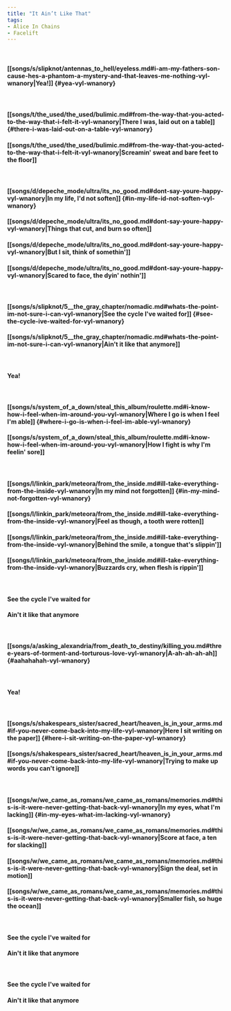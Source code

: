 ```yaml
---
title: "It Ain’t Like That"
tags:
- Alice In Chains
- Facelift
---
```

&nbsp;
#### [[songs/s/slipknot/antennas_to_hell/eyeless.md#i-am-my-fathers-son-cause-hes-a-phantom-a-mystery-and-that-leaves-me-nothing-vyl-wnanory|Yea!]] {#yea-vyl-wnanory}
&nbsp;
#### [[songs/t/the_used/the_used/bulimic.md#from-the-way-that-you-acted-to-the-way-that-i-felt-it-vyl-wnanory|There I was, laid out on a table]] {#there-i-was-laid-out-on-a-table-vyl-wnanory}
#### [[songs/t/the_used/the_used/bulimic.md#from-the-way-that-you-acted-to-the-way-that-i-felt-it-vyl-wnanory|Screamin' sweat and bare feet to the floor]]
&nbsp;
#### [[songs/d/depeche_mode/ultra/its_no_good.md#dont-say-youre-happy-vyl-wnanory|In my life, I'd not soften]] {#in-my-life-id-not-soften-vyl-wnanory}
#### [[songs/d/depeche_mode/ultra/its_no_good.md#dont-say-youre-happy-vyl-wnanory|Things that cut, and burn so often]]
#### [[songs/d/depeche_mode/ultra/its_no_good.md#dont-say-youre-happy-vyl-wnanory|But I sit, think of somethin']]
#### [[songs/d/depeche_mode/ultra/its_no_good.md#dont-say-youre-happy-vyl-wnanory|Scared to face, the dyin' nothin']]
&nbsp;
#### [[songs/s/slipknot/5__the_gray_chapter/nomadic.md#whats-the-point-im-not-sure-i-can-vyl-wnanory|See the cycle I've waited for]] {#see-the-cycle-ive-waited-for-vyl-wnanory}
#### [[songs/s/slipknot/5__the_gray_chapter/nomadic.md#whats-the-point-im-not-sure-i-can-vyl-wnanory|Ain't it like that anymore]]
&nbsp;
#### Yea!
&nbsp;
#### [[songs/s/system_of_a_down/steal_this_album/roulette.md#i-know-how-i-feel-when-im-around-you-vyl-wnanory|Where I go is when I feel I'm able]] {#where-i-go-is-when-i-feel-im-able-vyl-wnanory}
#### [[songs/s/system_of_a_down/steal_this_album/roulette.md#i-know-how-i-feel-when-im-around-you-vyl-wnanory|How I fight is why I'm feelin' sore]]
&nbsp;
#### [[songs/l/linkin_park/meteora/from_the_inside.md#ill-take-everything-from-the-inside-vyl-wnanory|In my mind not forgotten]] {#in-my-mind-not-forgotten-vyl-wnanory}
#### [[songs/l/linkin_park/meteora/from_the_inside.md#ill-take-everything-from-the-inside-vyl-wnanory|Feel as though, a tooth were rotten]]
#### [[songs/l/linkin_park/meteora/from_the_inside.md#ill-take-everything-from-the-inside-vyl-wnanory|Behind the smile, a tongue that's slippin']]
#### [[songs/l/linkin_park/meteora/from_the_inside.md#ill-take-everything-from-the-inside-vyl-wnanory|Buzzards cry, when flesh is rippin']]
&nbsp;
#### See the cycle I've waited for
#### Ain't it like that anymore
&nbsp;
#### [[songs/a/asking_alexandria/from_death_to_destiny/killing_you.md#three-years-of-torment-and-torturous-love-vyl-wnanory|A-ah-ah-ah-ah]] {#aahahahah-vyl-wnanory}
&nbsp;
#### Yea!
&nbsp;
#### [[songs/s/shakespears_sister/sacred_heart/heaven_is_in_your_arms.md#if-you-never-come-back-into-my-life-vyl-wnanory|Here I sit writing on the paper]] {#here-i-sit-writing-on-the-paper-vyl-wnanory}
#### [[songs/s/shakespears_sister/sacred_heart/heaven_is_in_your_arms.md#if-you-never-come-back-into-my-life-vyl-wnanory|Trying to make up words you can't ignore]]
&nbsp;
#### [[songs/w/we_came_as_romans/we_came_as_romans/memories.md#this-is-it-were-never-getting-that-back-vyl-wnanory|In my eyes, what I'm lacking]] {#in-my-eyes-what-im-lacking-vyl-wnanory}
#### [[songs/w/we_came_as_romans/we_came_as_romans/memories.md#this-is-it-were-never-getting-that-back-vyl-wnanory|Score at face, a ten for slacking]]
#### [[songs/w/we_came_as_romans/we_came_as_romans/memories.md#this-is-it-were-never-getting-that-back-vyl-wnanory|Sign the deal, set in motion]]
#### [[songs/w/we_came_as_romans/we_came_as_romans/memories.md#this-is-it-were-never-getting-that-back-vyl-wnanory|Smaller fish, so huge the ocean]]
&nbsp;
#### See the cycle I've waited for
#### Ain't it like that anymore
&nbsp;
#### See the cycle I've waited for
#### Ain't it like that anymore
